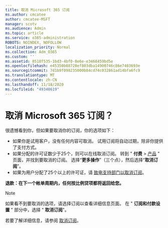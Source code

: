 ```yaml
---
title: 取消 Microsoft 365 订阅
ms.author: cmcatee
author: cmcatee-MSFT
manager: scotv
ms.audience: Admin
ms.topic: article
ms.service: o365-administration
ROBOTS: NOINDEX, NOFOLLOW
localization_priority: Normal
ms.collection: Adm_O365
ms.custom: ''
ms.assetid: 8518f535-1bd3-4bf0-8e6e-e3468459bd5e
ms.openlocfilehash: e45350b88728ef803dba14900746c86e7403693e
ms.sourcegitcommit: 7d1b9f098235000b84cd74c032861ad14bfa6fc9
ms.translationtype: MT
ms.contentlocale: zh-CN
ms.lasthandoff: 11/18/2020
ms.locfileid: "49348619"
---
```

# <a name="canceling-your-microsoft-365-subscription"></a>取消 Microsoft 365 订阅？

很遗憾看到你，但如果要取消你的订阅，你的选项如下：
  
- 如果你是试用客户，没有任何内容可取消。 试用订阅将自动过期，除非你提供了支付方式。
- 如果分配的许可证数少于25个，则可以在线取消订阅。 转到 " **付费** \> [产品](https://go.microsoft.com/fwlink/p/?linkid=842054) " 页面，并找到要取消的订阅。 选择“**更多操作**”（三个点），然后选择“**取消订阅**”。
- 如果为用户分配了25个以上的许可证，请 [致电支持部门以取消订阅](https://docs.microsoft.com/microsoft-365/admin/contact-support-for-business-products?view=o365-worldwide)。

**退款：在下一个帐单周期内，任何按比例贷项都将返回给您。**

> [!NOTE]
> 如果看不到要取消的选项，请选择订阅以查看详细信息页面。 在 " **订阅和付款设置** " 部分中，选择 " **取消订阅**"。

若要了解详细信息，请参阅 [取消订阅](https://docs.microsoft.com/microsoft-365/commerce/subscriptions/cancel-your-subscription)。